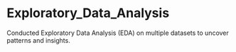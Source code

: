 # Exploratory_Data_Analysis
Conducted Exploratory Data Analysis (EDA) on multiple datasets to uncover patterns and insights.
